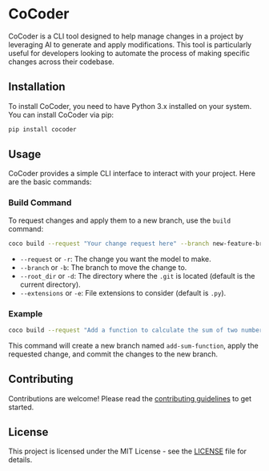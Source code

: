 # CoCoder

CoCoder is a CLI tool designed to help manage changes in a project by leveraging AI to generate and apply modifications. This tool is particularly useful for developers looking to automate the process of making specific changes across their codebase.

## Installation

To install CoCoder, you need to have Python 3.x installed on your system. You can install CoCoder via pip:

```bash
pip install cocoder
```

## Usage

CoCoder provides a simple CLI interface to interact with your project. Here are the basic commands:

### Build Command

To request changes and apply them to a new branch, use the `build` command:

```bash
coco build --request "Your change request here" --branch new-feature-branch --root_dir . --extensions .py
```

- `--request` or `-r`: The change you want the model to make.
- `--branch` or `-b`: The branch to move the change to.
- `--root_dir` or `-d`: The directory where the `.git` is located (default is the current directory).
- `--extensions` or `-e`: File extensions to consider (default is `.py`).

### Example

```bash
coco build --request "Add a function to calculate the sum of two numbers" --branch add-sum-function --root_dir . --extensions .py
```

This command will create a new branch named `add-sum-function`, apply the requested change, and commit the changes to the new branch.

## Contributing

Contributions are welcome! Please read the [contributing guidelines](CONTRIBUTING.md) to get started.

## License

This project is licensed under the MIT License - see the [LICENSE](LICENSE) file for details.
